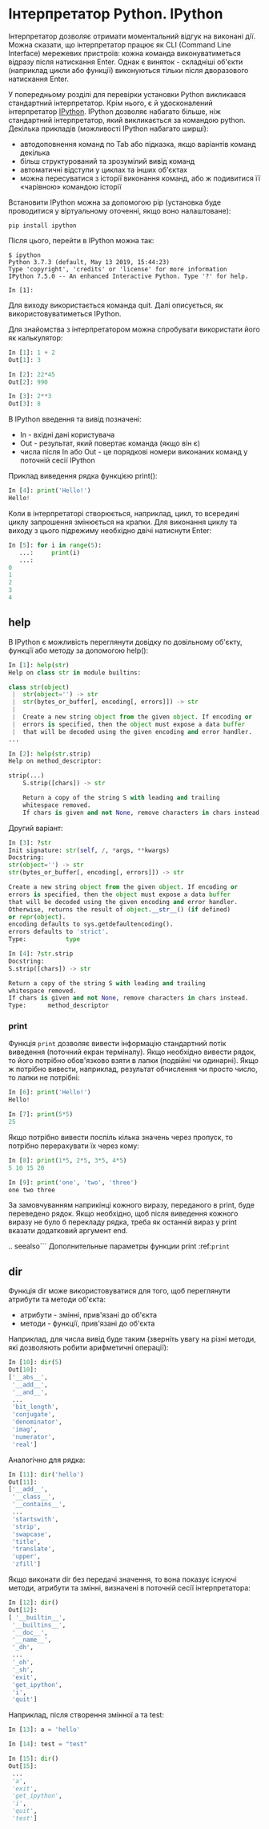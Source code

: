 # Інтерпретатор Python. IPython

Інтерпретатор дозволяє отримати моментальний відгук на виконані дії. Можна
сказати, що інтерпретатор працює як CLI (Command Line Interface) мережевих
пристроїв: кожна команда виконуватиметься відразу після натискання Enter. Однак
є виняток - складніші об'єкти (наприклад цикли або функції) виконуються тільки
після дворазового натискання Enter.

У попередньому розділі для перевірки установки Python викликався стандартний
інтерпретатор. Крім нього, є й удосконалений інтерпретатор [IPython](http://ipython.readthedocs.io/en/stable/index.html).
IPython дозволяє
набагато більше, ніж стандартний інтерпретатор, який викликається за командою
python. Декілька прикладів (можливості IPython набагато ширші):

-  автодоповнення команд по Tab або підказка, якщо варіантів команд декілька
-  більш структурований та зрозумілий вивід команд
-  автоматичні відступи у циклах та інших об'єктах
-  можна пересуватися з історії виконання команд, або ж подивитися її «чарівною» командою історії

Встановити IPython можна за допомогою pip (установка буде проводитися у
віртуальному оточенні, якщо воно налаштоване):

```
pip install ipython
```

Після цього, перейти в IPython можна так:

```
$ ipython
Python 3.7.3 (default, May 13 2019, 15:44:23)
Type 'copyright', 'credits' or 'license' for more information
IPython 7.5.0 -- An enhanced Interactive Python. Type '?' for help.

In [1]:
```

Для виходу використається команда quit. Далі описується, як
використовуватиметься IPython.

Для знайомства з інтерпретатором можна спробувати використати його як
калькулятор:

```python
In [1]: 1 + 2
Out[1]: 3

In [2]: 22*45
Out[2]: 990

In [3]: 2**3
Out[3]: 8
```

В IPython введення та вивід позначені:

-  In - вхідні дані користувача
-  Out - результат, який повертає команда (якщо він є)
-  числа після In або Out - це порядкові номери виконаних команд у поточній сесії IPython

Приклад виведення рядка функцією print():

```python
In [4]: print('Hello!')
Hello!
```

Коли в інтерпретаторі створюється, наприклад, цикл, то всередині циклу
запрошення змінюється на крапки. Для виконання циклу та виходу з цього
підрежиму необхідно двічі натиснути Enter:

```python
In [5]: for i in range(5):
   ...:     print(i)
   ...:
0
1
2
3
4
```

## help

В IPython є можливість переглянути довідку по довільному об'єкту, функції або
методу за допомогою help():

```python
In [1]: help(str)
Help on class str in module builtins:

class str(object)
 |  str(object='') -> str
 |  str(bytes_or_buffer[, encoding[, errors]]) -> str
 |
 |  Create a new string object from the given object. If encoding or
 |  errors is specified, then the object must expose a data buffer
 |  that will be decoded using the given encoding and error handler.
...

In [2]: help(str.strip)
Help on method_descriptor:

strip(...)
    S.strip([chars]) -> str

    Return a copy of the string S with leading and trailing
    whitespace removed.
    If chars is given and not None, remove characters in chars instead.
```

Другий варіант:

```python
In [3]: ?str
Init signature: str(self, /, *args, **kwargs)
Docstring:
str(object='') -> str
str(bytes_or_buffer[, encoding[, errors]]) -> str

Create a new string object from the given object. If encoding or
errors is specified, then the object must expose a data buffer
that will be decoded using the given encoding and error handler.
Otherwise, returns the result of object.__str__() (if defined)
or repr(object).
encoding defaults to sys.getdefaultencoding().
errors defaults to 'strict'.
Type:           type

In [4]: ?str.strip
Docstring:
S.strip([chars]) -> str

Return a copy of the string S with leading and trailing
whitespace removed.
If chars is given and not None, remove characters in chars instead.
Type:      method_descriptor
```

### print

Функція ``print`` дозволяє вивести інформацію стандартний потік виведення
(поточний екран терміналу).  Якщо необхідно вивести рядок, то його потрібно
обов'язково взяти в лапки (подвійні чи одинарні). Якщо ж потрібно вивести,
наприклад, результат обчислення чи просто число, то лапки не потрібні:

```python
In [6]: print('Hello!')
Hello!

In [7]: print(5*5)
25
```

Якщо потрібно вивести поспіль кілька значень через пропуск, то потрібно
перерахувати їх через кому:

```python
In [8]: print(1*5, 2*5, 3*5, 4*5)
5 10 15 20

In [9]: print('one', 'two', 'three')
one two three
```

За замовчуванням наприкінці кожного виразу, переданого в print, буде
переведено рядок. Якщо необхідно, щоб після виведення кожного виразу не було б
перекладу рядка, треба як останній вираз у print вказати додатковий аргумент
end.

.. seealso``` Дополнительные параметры функции print :ref:`print`

## dir


Функція dir може використовуватися для того, щоб переглянути атрибути та методи
об'єкта:

* атрибути - змінні, прив'язані до об'єкта
* методи - функції, прив'язані до об'єкта

Наприклад, для числа вивід буде таким (зверніть увагу на різні методи, які
дозволяють робити арифметичні операції):

```python
In [10]: dir(5)
Out[10]:
['__abs__',
 '__add__',
 '__and__',
 ...
 'bit_length',
 'conjugate',
 'denominator',
 'imag',
 'numerator',
 'real']
```

Аналогічно для рядка:

```python
In [11]: dir('hello')
Out[11]:
['__add__',
 '__class__',
 '__contains__',
 ...
 'startswith',
 'strip',
 'swapcase',
 'title',
 'translate',
 'upper',
 'zfill']
```

Якщо виконати dir без передачі значення, то вона показує існуючі методи,
атрибути та змінні, визначені в поточній сесії інтерпретатора:

```python
In [12]: dir()
Out[12]:
[ '__builtin__',
 '__builtins__',
 '__doc__',
 '__name__',
 '_dh',
 ...
 '_oh',
 '_sh',
 'exit',
 'get_ipython',
 'i',
 'quit']
```

Наприклад, після створення змінної a та test:

```python
In [13]: a = 'hello'

In [14]: test = "test"

In [15]: dir()
Out[15]:
 ...
 'a',
 'exit',
 'get_ipython',
 'i',
 'quit',
 'test']
```
